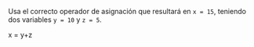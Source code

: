 Usa el correcto operador de asignación que resultará en ``x = 15``, teniendo dos variables ``y = 10`` y ``z = 5``.

x = y+z